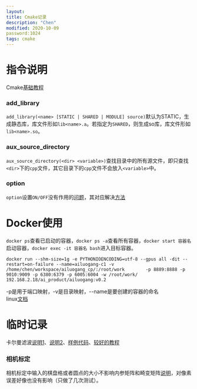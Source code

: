 ```yaml
---
layout:
title: Cmake记录
description: "Chen"
modified: 2020-10-09
password:1024
tags: cmake
---  
```

# 指令说明  
Cmake[基础教程](https://www.hahack.com/codes/cmake/)
### add_library  
`add_library(<name> [STATIC | SHARED | MODULE] source)`默认为STATIC，生成静态库，库文件形如`lib<name>.a`。若指定为`SHARED`，则生成so库，库文件形如`lib<name>.so`。
### aux_source_directory  
`aux_source_directory(<dir> <variable>)`查找目录中的所有源文件，即只查找`<dir>`下的`cpp`文件，其它目录下的`cpp`文件不会放入`<variable>`中。  
### option  
`option`设置`ON/OFF`没有作用的[问题](https://github.com/wzpan/cmake-demo/issues/4)，其对应解决[方法](https://github.com/wzpan/cmake-demo/pull/6)  

# Docker使用  
`docker ps`查看已启动的容器，`docker ps -a`查看所有容器，`docker start 容器名`启动容器，`docker exec -it 容器名 bash`进入目标容器。  

```
docker run --shm-size=1g -e PYTHONIOENCODING=utf-8 --gpus all -dit --restart=on-failure --name=ailuogang-c1 -v /home/chen/workspace/ailuogang_cp/:/root/work        -p 8889:8888 -p 9010:9009 -p 6380:6379 -p 6005:6004 -w /root/work/        192.168.2.18/ai_product/ailuogang:v0.2
```
-p是用于端口映射，-v是目录映射，--name是要创建的容器的命名  
linux[文档](https://github.com/dunwu/linux-tutorial)
# 临时记录
卡尔曼滤波[说明1](https://www.zhihu.com/question/23971601)、[说明2](https://blog.csdn.net/AdamShan/article/details/78248421)、[样例代码](https://www.cnblogs.com/wemo/p/10762292.html)、[较好的教程](https://www.kalmanfilter.net/kalman1d.html)  

### 相机标定  
相机标定中输入的棋盘格或者圆点的大小不影响内参矩阵和畸变矩阵[说明](https://github.com/opencv/opencv/issues/16144)，对像素误差好像也没有影响（只做了几次测试）。

